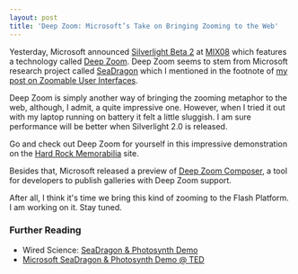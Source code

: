 ```yaml
---
layout: post
title: 'Deep Zoom: Microsoft’s Take on Bringing Zooming to the Web'
---
```

Yesterday, Microsoft announced <a href="http://silverlight.net/">Silverlight Beta 2</a> at <a href="http://visitmix.com/2008/">MIX08</a> which features a technology called <a href="http://blogs.msdn.com/stevecla01/archive/2008/03/05/prepare-to-be-blown-away-with-deep-zoom.aspx">Deep Zoom</a>. Deep Zoom seems to stem from Microsoft research project called <a href="http://labs.live.com/Seadragon.aspx">SeaDragon</a> which I mentioned in the footnote of <a href="/blog/zoomable-user-interfaces/">my post on Zoomable User Interfaces</a>.

Deep Zoom is simply another way of bringing the zooming metaphor to the web, although, I admit, a quite impressive one. However, when I tried it out with my laptop running on battery it felt a little sluggish. I am sure performance will be better when Silverlight 2.0 is released.

Go and check out Deep Zoom for yourself in this impressive demonstration on the <a href="http://memorabilia.hardrock.com/">Hard Rock Memorabilia</a> site.</p>

Besides that, Microsoft released a preview of <a href="http://blogs.msdn.com/expression/archive/2008/03/05/download-the-preview-of-the-deep-zoom-composer.aspx">Deep Zoom Composer</a>, a tool for developers to publish galleries with Deep Zoom support.

After all, I think it&#x27;s time we bring this kind of zooming to the Flash Platform. I am working on it. Stay tuned.

<h3>Further Reading</h3>
<ul>
    <li>Wired Science: <a href="http://www.pbs.org/kcet/wiredscience/video/86-photosynth.html">SeaDragon &amp; Photosynth Demo</a></li>
    <li><a href="http://www.ted.com/index.php/talks/view/id/129" title="Blaise Aguera y Arcas: Jaw-dropping Photosynth demo">Microsoft SeaDragon &amp; Photosynth Demo @ TED</a></li>
</ul>
